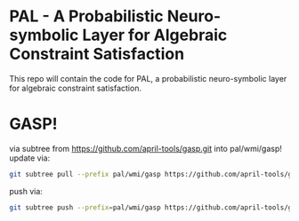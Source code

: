 # PAL - A Probabilistic Neuro-symbolic Layer for Algebraic Constraint Satisfaction
This repo will contain the code for PAL, a probabilistic neuro-symbolic layer for algebraic constraint satisfaction.

# GASP!
via subtree from https://github.com/april-tools/gasp.git into pal/wmi/gasp!
update via:
```bash
git subtree pull --prefix pal/wmi/gasp https://github.com/april-tools/gasp.git main --squash
```
push via:
```bash
git subtree push --prefix=pal/wmi/gasp https://github.com/april-tools/gasp.git main
```
